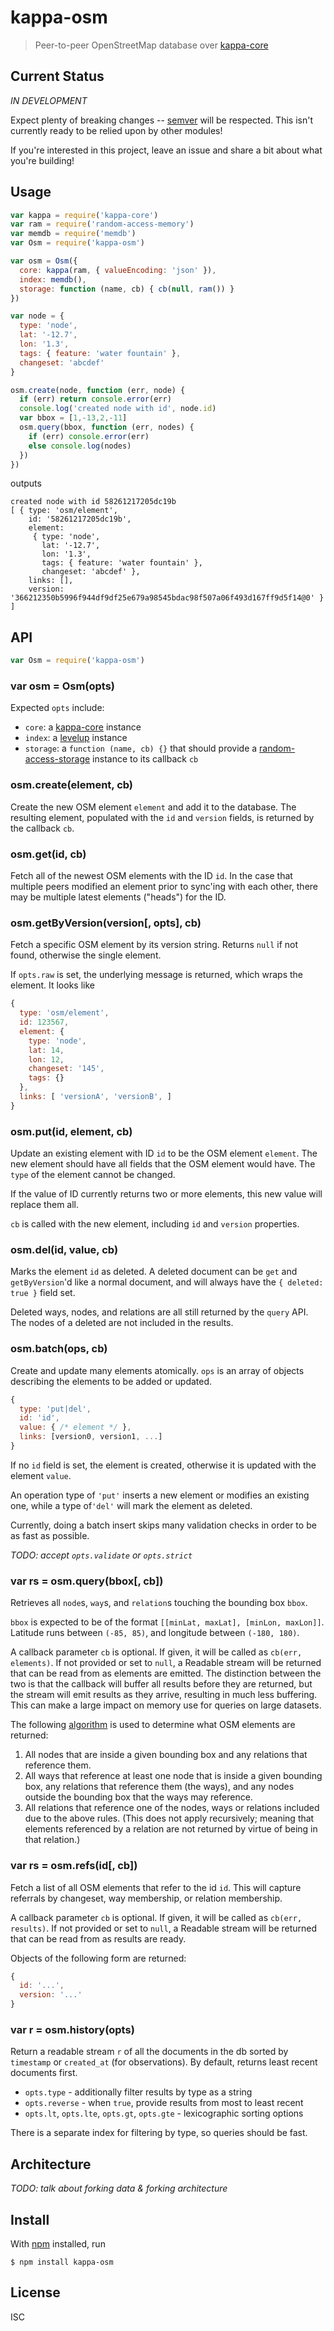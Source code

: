 # kappa-osm

> Peer-to-peer OpenStreetMap database over [kappa-core](https://github.com/noffle/kappa-core)

## Current Status

*IN DEVELOPMENT*

Expect plenty of breaking changes -- [semver](https://semver.org/) will be
respected. This isn't currently ready to be relied upon by other modules!

If you're interested in this project, leave an issue and share a bit about what
you're building!

## Usage

```js
var kappa = require('kappa-core')
var ram = require('random-access-memory')
var memdb = require('memdb')
var Osm = require('kappa-osm')

var osm = Osm({
  core: kappa(ram, { valueEncoding: 'json' }),
  index: memdb(),
  storage: function (name, cb) { cb(null, ram()) }
})

var node = {
  type: 'node',
  lat: '-12.7',
  lon: '1.3',
  tags: { feature: 'water fountain' },
  changeset: 'abcdef'
}

osm.create(node, function (err, node) {
  if (err) return console.error(err)
  console.log('created node with id', node.id)
  var bbox = [1,-13,2,-11]
  osm.query(bbox, function (err, nodes) {
    if (err) console.error(err)
    else console.log(nodes)
  })
})
```

outputs

```
created node with id 58261217205dc19b
[ { type: 'osm/element',
    id: '58261217205dc19b',
    element:
     { type: 'node',
       lat: '-12.7',
       lon: '1.3',
       tags: { feature: 'water fountain' },
       changeset: 'abcdef' },
    links: [],
    version: '366212350b5996f944df9df25e679a98545bdac98f507a06f493d167ff9d5f14@0' } ]
```

## API

```js
var Osm = require('kappa-osm')
```

### var osm = Osm(opts)

Expected `opts` include:

- `core`: a [kappa-core](https://github.com/noffle/kappa-core) instance
- `index`: a [levelup](https://github.com/level/levelup) instance
- `storage`: a `function (name, cb) {}` that should provide a
  [random-access-storage](https://github.com/random-access-storage) instance to
  its callback `cb`

### osm.create(element, cb)

Create the new OSM element `element` and add it to the database. The resulting
element, populated with the `id` and `version` fields, is returned by the
callback `cb`.

### osm.get(id, cb)

Fetch all of the newest OSM elements with the ID `id`. In the case that multiple
peers modified an element prior to sync'ing with each other, there may be
multiple latest elements ("heads") for the ID.

### osm.getByVersion(version[, opts], cb)

Fetch a specific OSM element by its version string. Returns `null` if not found,
otherwise the single element.

If `opts.raw` is set, the underlying message is returned, which wraps the
element. It looks like

```js
{
  type: 'osm/element',
  id: 123567,
  element: {
    type: 'node',
    lat: 14,
    lon: 12,
    changeset: '145',
    tags: {}
  },
  links: [ 'versionA', 'versionB', ]
}
```

### osm.put(id, element, cb)

Update an existing element with ID `id` to be the OSM element `element`. The new
element should have all fields that the OSM element would have. The `type` of
the element cannot be changed.

If the value of ID currently returns two or more elements, this new value will
replace them all.

`cb` is called with the new element, including `id` and `version` properties.

### osm.del(id, value, cb)

Marks the element `id` as deleted. A deleted document can be `get` and
`getByVersion`'d like a normal document, and will always have the `{ deleted:
true }` field set.

Deleted ways, nodes, and relations are all still returned by the `query` API.
The nodes of a deleted are not included in the results.

### osm.batch(ops, cb)

Create and update many elements atomically. `ops` is an array of objects
describing the elements to be added or updated.

```js
{
  type: 'put|del',
  id: 'id',
  value: { /* element */ },
  links: [version0, version1, ...]
}
```

If no `id` field is set, the element is created, otherwise it is updated with
the element `value`.

An operation type of `'put'` inserts a new element or modifies an existing one,
while a type of`'del'` will mark the element as deleted.

Currently, doing a batch insert skips many validation checks in order to be as
fast as possible.

*TODO: accept `opts.validate` or `opts.strict`*

### var rs = osm.query(bbox[, cb])

Retrieves all `node`s, `way`s, and `relation`s touching the bounding box `bbox`.

`bbox` is expected to be of the format `[[minLat, maxLat], [minLon, maxLon]]`.
Latitude runs between `(-85, 85)`, and longitude between `(-180, 180)`.

A callback parameter `cb` is optional. If given, it will be called as
`cb(err, elements)`. If not provided or set to `null`, a Readable stream will be
returned that can be read from as elements are emitted. The distinction between
the two is that the callback will buffer all results before they are returned,
but the stream will emit results as they arrive, resulting in much less
buffering. This can make a large impact on memory use for queries on large
datasets.

The following [algorithm](https://wiki.openstreetmap.org/wiki/API_v0.6#Retrieving_map_data_by_bounding_box:_GET_.2Fapi.2F0.6.2Fmap) is used to determine what OSM elements are returned:

1. All nodes that are inside a given bounding box and any relations that
   reference them.
2. All ways that reference at least one node that is inside a given bounding
   box, any relations that reference them (the ways), and any nodes outside the
   bounding box that the ways may reference.
3. All relations that reference one of the nodes, ways or relations included due
   to the above rules. (This does not apply recursively; meaning that elements
   referenced by a relation are not returned by virtue of being in that
   relation.)

### var rs = osm.refs(id[, cb])

Fetch a list of all OSM elements that refer to the id `id`. This will capture
referrals by changeset, way membership, or relation membership.

A callback parameter `cb` is optional. If given, it will be called as `cb(err,
results)`. If not provided or set to `null`, a Readable stream will be returned
that can be read from as results are ready.

Objects of the following form are returned:

```js
{
  id: '...',
  version: '...'
}
```

### var r = osm.history(opts)

Return a readable stream `r` of all the documents in the db sorted by
`timestamp` or `created_at` (for observations). By default, returns least recent
documents first.

* `opts.type` - additionally filter results by type as a string
* `opts.reverse` - when `true`, provide results from most to least recent
* `opts.lt`, `opts.lte`, `opts.gt`, `opts.gte` - lexicographic sorting options

There is a separate index for filtering by type, so queries should be fast.

## Architecture

*TODO: talk about forking data & forking architecture*

## Install

With [npm](https://npmjs.org/) installed, run

```
$ npm install kappa-osm
```

## License

ISC
